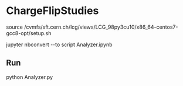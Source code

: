 # ChargeFlipStudies

source /cvmfs/sft.cern.ch/lcg/views/LCG_98py3cu10/x86_64-centos7-gcc8-opt/setup.sh

jupyter nbconvert --to script Analyzer.ipynb

## Run

python Analyzer.py
